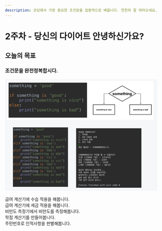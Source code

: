 ```yaml
---
description: 코딩에서 가장 중요한 조건문을 집중적으로 배웁니다. 천천히 잘 따라오세요.
---
```


# 2주차 - 당신의 다이어트 안녕하신가요?

## 오늘의 목표 

### 조건문을 완전정복합시다.

![](../.gitbook/assets/image%20%2831%29.png)

급여 계산기에 수습 적용을 해봅니다.  
급여 계산기에 세금 적용을 해봅니다.  
비만도 측정기에서 비만도를 측정해봅니다.  
학점 계산기를 만들어봅니다.  
주민번호로 인적사항을 판별해봅니다.

